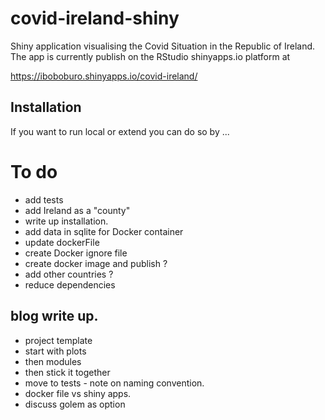 # covid-ireland-shiny

Shiny application visualising the Covid Situation in the Republic of Ireland. The app is currently publish on the RStudio shinyapps.io platform at 

https://iboboburo.shinyapps.io/covid-ireland/


## Installation 

If you want to run local or extend you can do so by ...


# To do

- add tests
- add Ireland as a "county" 
- write up installation. 
- add data in sqlite for Docker container
- update dockerFile
- create Docker ignore file 
- create docker image and publish ?
- add other countries ?  
- reduce dependencies

## blog write up. 

- project template
- start with plots
- then modules
- then stick it together
- move to tests - note on naming convention. 
- docker file vs shiny apps.  
- discuss golem as option
